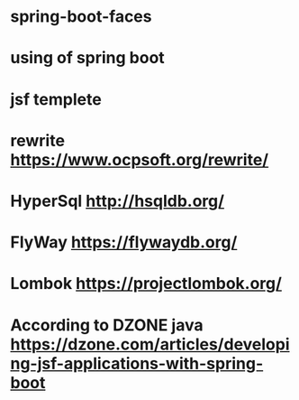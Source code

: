 # spring-boot-faces
# using of spring boot
# jsf templete 
# rewrite https://www.ocpsoft.org/rewrite/
# HyperSql http://hsqldb.org/
# FlyWay https://flywaydb.org/
# Lombok https://projectlombok.org/
# According to DZONE java https://dzone.com/articles/developing-jsf-applications-with-spring-boot

